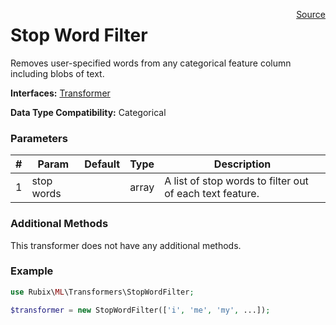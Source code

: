 <p><span style="float:right;"><a href="https://github.com/RubixML/RubixML/blob/master/src/Transformers/StopWordFilter.php">Source</a></span></p>

# Stop Word Filter
Removes user-specified words from any categorical feature column including blobs of text.

**Interfaces:** [Transformer](#transformers)

**Data Type Compatibility:** Categorical

### Parameters
| # | Param | Default | Type | Description |
|---|---|---|---|---|
| 1 | stop words | | array | A list of stop words to filter out of each text feature. |

### Additional Methods
This transformer does not have any additional methods.

### Example
```php
use Rubix\ML\Transformers\StopWordFilter;

$transformer = new StopWordFilter(['i', 'me', 'my', ...]);
```